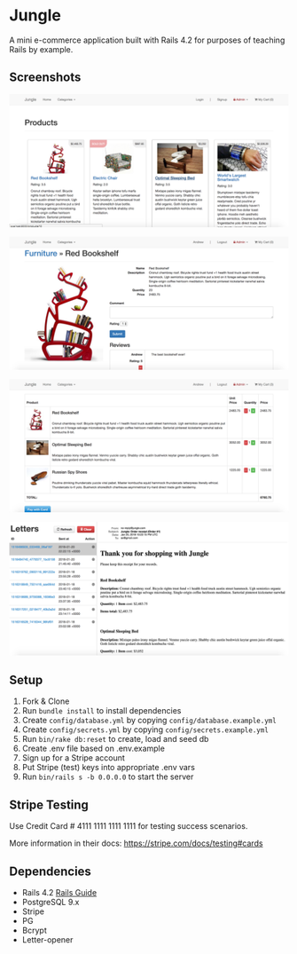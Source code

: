 # Jungle

A mini e-commerce application built with Rails 4.2 for purposes of teaching Rails by example.

## Screenshots

!["Products index"](https://github.com/acdarroll/jungle-rails/blob/master/docs/images/index.png?raw=true)

!["Product description page"](https://github.com/acdarroll/jungle-rails/blob/master/docs/images/product.png?raw=true)

!["Shopping cart"](https://github.com/acdarroll/jungle-rails/blob/master/docs/images/shopping%20cart.png?raw=true)

!["Order recipt"](https://github.com/acdarroll/jungle-rails/blob/master/docs/images/order%20receipt.png?raw=true)

## Setup

1. Fork & Clone
2. Run `bundle install` to install dependencies
3. Create `config/database.yml` by copying `config/database.example.yml`
4. Create `config/secrets.yml` by copying `config/secrets.example.yml`
5. Run `bin/rake db:reset` to create, load and seed db
6. Create .env file based on .env.example
7. Sign up for a Stripe account
8. Put Stripe (test) keys into appropriate .env vars
9. Run `bin/rails s -b 0.0.0.0` to start the server

## Stripe Testing

Use Credit Card # 4111 1111 1111 1111 for testing success scenarios.

More information in their docs: <https://stripe.com/docs/testing#cards>

## Dependencies

* Rails 4.2 [Rails Guide](http://guides.rubyonrails.org/v4.2/)
* PostgreSQL 9.x
* Stripe
* PG
* Bcrypt
* Letter-opener
